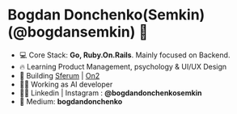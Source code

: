 <h1 align="left">Bogdan Donchenko(Semkin) (@bogdansemkin) 👋</h1>

- 💻 Core Stack: **Go, Ruby.On.Rails**. Mainly focused on Backend.
- 🔥 Learning Product Management, psychology & UI/UX Design
- 🚀 Building <a href="https://sferum.ru" target="blank">Sferum</a>
| <a href="https://www.on2.com/"  target="blank">On2</a>
- 👨‍🔬 Working as AI developer
- 👨‍💻 Linkedin | Instagram : **@bogdandonchenkosemkin**
- 📖 Medium: **bogdandonchenko**
